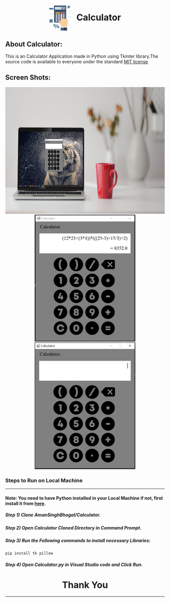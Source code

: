 <div align="center">
  <h1 align="center"><img align="center" src="./images/logo.png" alt="Error 404" height="80"> Calculator</h1>
</div>

## About Calculator:
This is an Calculator Application made in Python using Tkinter library.The source code is available to everyone under the standard <a href a="https://github.com/AmanSinghBhogal/Calculator">MIT license</a>

## Screen Shots:
<div align="center">
  <img src="./images/S1.JPG" height="400"  alt="S1">
</div>
<div align="center">
  <img src="./images/S2.JPG" height="400"  alt="S2">
</div>
<div align="center">
  <img src="./images/S3.JPG" height="400"  alt="S3">
</div>

### Steps to Run on Local Machine

***

#### Note: You need to have Python installed in your Local Machine if not, first install it from <a href="https://www.python.org/downloads/windows/">here</a>.
##### Step 1) Clone AmanSinghBhogal/Calculator.
##### Step 2) Open Calculator Cloned Directory in Command Prompt.
##### Step 3) Run the Following commands to install necessary Libraries:
```
pip install tk pillow
```
##### Step 4) Open Calculator.py in Visual Studio code and Click Run.


<h1 align="center">Thank You</h1>

***
